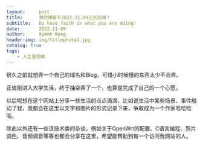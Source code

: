 ```yaml
---
layout:     post
title:      我的博客于2022.11.09正式启用！
subtitle:   Do have faith in what you are doing!
date:       2022-11-09
author:     Xymmh Wang
header-img: img/titlephoto1.jpg
catalog: true
tags:
    - 人生里程碑
---
```


很久之前就想弄一个自己的域名和Blog，可惜小时候懂的东西太少不会弄。

正值刚进入大学生活，终于抽空弄了一个，也算是完成了自己的一个心愿。

以后呢想在这个网站上分享一些生活的点点滴滴、比如说生活中某些场景、事件触动了我，我都会在这里以文字和图片的形式记录下来，争取成为一个作家哈哈哈哈。

除此以外还有一些泛技术类的杂谈，例如关于OpenWrt的配置、C语言编程、照片调色、音频调音等等也都会分享在这里，希望能帮助到每一个访问我网站的人。
